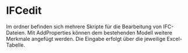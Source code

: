 # IFCedit
Im ordner befinden sich mehrere Skripte für die Bearbeitung von IFC-Dateien. Mit AddProperties können dem bestehenden Modell weitere Merkmale angefügt werden. Die Eingabe erfolgt über die jeweilige Excel-Tabelle.
